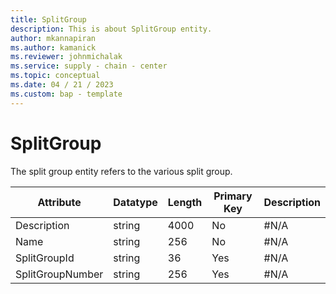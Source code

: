 ```yaml
---
title: SplitGroup
description: This is about SplitGroup entity.
author: mkannapiran
ms.author: kamanick
ms.reviewer: johnmichalak
ms.service: supply - chain - center
ms.topic: conceptual
ms.date: 04 / 21 / 2023
ms.custom: bap - template
---
```


# **SplitGroup**

The split group entity refers to the various split group.


|	Attribute	|	Datatype	|	Length	|	Primary Key	|	Description	|
|---------------|--------|------|----------|-----------|
|	Description	|	string	|	4000	|	No	|	#N/A	|
|	Name	|	string	|	256	|	No	|	#N/A	|
|	SplitGroupId	|	string	|	36	|	Yes	|	#N/A	|
|	SplitGroupNumber	|	string	|	256	|	Yes	|	#N/A	|
